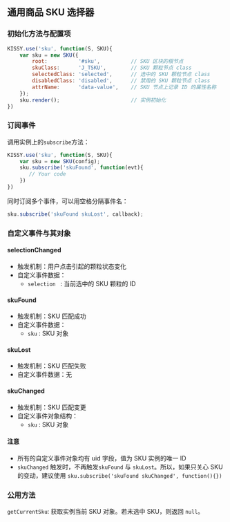 ## 通用商品 SKU 选择器

### 初始化方法与配置项
```javascript
KISSY.use('sku', function(S, SKU){
    var sku = new SKU({
        root:          '#sku',          // SKU 区块的根节点
        skuClass:      'J_TSKU',        // SKU 颗粒节点 class
        selectedClass: 'selected',      // 选中的 SKU 颗粒节点 class
        disabledClass: 'disabled',      // 禁用的 SKU 颗粒节点 class
        attrName:      'data-value',    // SKU 节点上记录 ID 的属性名称
	});
	sku.render();                       // 实例初始化
})
```
### 订阅事件

调用实例上的```subscribe```方法：
```javascript
KISSY.use('sku', function(S, SKU){
    var sku = new SKU(config);
    sku.subscribe('skuFound', function(evt){
       // Your code
    })
})
```

同时订阅多个事件，可以用空格分隔事件名：
```javascript
sku.subscribe('skuFound skuLost', callback);
```



### 自定义事件与其对象


#### selectionChanged

* 触发机制：用户点击引起的颗粒状态变化
* 自定义事件数据：
    * ```selection ``` : 当前选中的 SKU 颗粒的 ID
        
#### skuFound
* 触发机制：SKU 匹配成功
* 自定义事件数据：
    * ```sku``` : SKU 对象

#### skuLost 
* 触发机制：SKU 匹配失败
* 自定义事件数据：无


#### skuChanged
* 触发机制：SKU 匹配变更
* 自定义事件对象结构：
    * ```sku``` : SKU 对象
    
#### 注意
        
* 所有的自定义事件对象均有 uid 字段，值为 SKU 实例的唯一 ID
* ```skuChanged``` 触发时，不再触发```skuFound``` 与 ```skuLost```。所以，如果只关心 SKU 的变动，建议使用 ```sku.subscribe('skuFound skuChanged', function(){})```
       
### 公用方法
``` getCurrentSku ```: 获取实例当前 SKU 对象。若未选中 SKU，则返回 ```null```。
